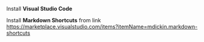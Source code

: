 
Install **Visual Studio Code**

Install **Markdown Shortcuts** from link
https://marketplace.visualstudio.com/items?itemName=mdickin.markdown-shortcuts
